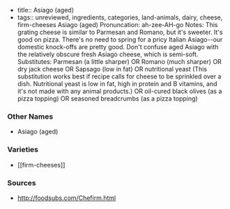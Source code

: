 - title:: Asiago (aged)
- tags:: unreviewed, ingredients, categories, land-animals, dairy, cheese, firm-cheeses
Asiago (aged) Pronuncation: ah-zee-AH-go Notes: This grating cheese is similar to Parmesan and Romano, but it's sweeter. It's good on pizza. There's no need to spring for a pricy Italian Asiago--our domestic knock-offs are pretty good. Don't confuse aged Asiago with the relatively obscure fresh Asiago cheese, which is semi-soft. Substitutes: Parmesan (a little sharper) OR Romano (much sharper) OR dry jack cheese OR Sapsago (low in fat) OR nutritional yeast (This substitution works best if recipe calls for cheese to be sprinkled over a dish. Nutritional yeast is low in fat, high in protein and B vitamins, and it's not made with any animal products.) OR oil-cured black olives (as a pizza topping) OR seasoned breadcrumbs (as a pizza topping)

### Other Names

* Asiago (aged)

### Varieties

* [[firm-cheeses]]

### Sources
* http://foodsubs.com/Chefirm.html

